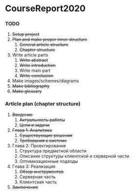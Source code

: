 # CourseReport2020

### TODO

1. ~~Setup project~~
2. ~~Plan and make proper inner structure~~
   1. ~~General article structure~~
   2. ~~Chapter structure~~
3. Write article parts
   1. ~~Write abstract~~
   2. ~~Write introduction~~
   3. Write main part
   4. ~~Write conclusion~~
4. Make images/schemes/diagrams
5. ~~Make bibliography~~
6. ~~Make glossary~~

### Article plan (chapter structure)

1. ~~Введение~~
   1. ~~Актуальность работы~~
   2. ~~Цели и задачи~~
2. ~~Глава 1: Аналитика~~
   1. ~~Существующие решения~~
   2. ~~Требования к системе~~
3. Глава 2: Проектирование
   1. Структура предметной области
   2. Описание структуры клиентской и серверной части
   3. Оптимизационные подходы
4. Глава 3: Реализация
   1. ~~Обзор инструментов~~
   2. Серверная часть
   3. Клиентская часть
5. ~~Заключение~~